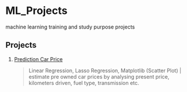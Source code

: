 # ML_Projects
 machine learning training and study purpose projects


## Projects

1.  [Prediction Car Price](Prediction_Price_Cars.ipynb)
    > Linear Regression, Lasso Regression, Matplotlib (Scatter Plot) | estimate pre owned car prices by analysing present price, kilometers driven, fuel type, transmission etc.
